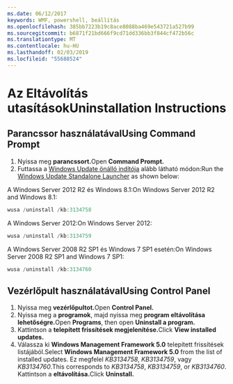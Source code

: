 ```yaml
---
ms.date: 06/12/2017
keywords: WMF, powershell, beállítás
ms.openlocfilehash: 385bb7223b19c8ace8088ba469e543721a527b99
ms.sourcegitcommit: b6871f21bd666f9cd71dd336bb3f844cf472b56c
ms.translationtype: MT
ms.contentlocale: hu-HU
ms.lasthandoff: 02/03/2019
ms.locfileid: "55688524"
---
```

# <a name="uninstallation-instructions"></a><span data-ttu-id="bf4f9-102">Az Eltávolítás utasítások</span><span class="sxs-lookup"><span data-stu-id="bf4f9-102">Uninstallation Instructions</span></span>

## <a name="using-command-prompt"></a><span data-ttu-id="bf4f9-103">Parancssor használatával</span><span class="sxs-lookup"><span data-stu-id="bf4f9-103">Using Command Prompt</span></span>
1.  <span data-ttu-id="bf4f9-104">Nyissa meg **parancssort.**</span><span class="sxs-lookup"><span data-stu-id="bf4f9-104">Open **Command Prompt.**</span></span>
2.  <span data-ttu-id="bf4f9-105">Futtassa a [Windows Update önálló indítója](https://support.microsoft.com/en-us/kb/934307) alább látható módon:</span><span class="sxs-lookup"><span data-stu-id="bf4f9-105">Run the [Windows Update Standalone Launcher](https://support.microsoft.com/en-us/kb/934307) as shown below:</span></span>

<span data-ttu-id="bf4f9-106">A Windows Server 2012 R2 és Windows 8.1:</span><span class="sxs-lookup"><span data-stu-id="bf4f9-106">On Windows Server 2012 R2 and Windows 8.1:</span></span>
```powershell
wusa /uninstall /kb:3134758
```
<span data-ttu-id="bf4f9-107">A Windows Server 2012:</span><span class="sxs-lookup"><span data-stu-id="bf4f9-107">On Windows Server 2012:</span></span>
```powershell
wusa /uninstall /kb:3134759
```
<span data-ttu-id="bf4f9-108">A Windows Server 2008 R2 SP1 és Windows 7 SP1 esetén:</span><span class="sxs-lookup"><span data-stu-id="bf4f9-108">On Windows Server 2008 R2 SP1 and Windows 7 SP1:</span></span>
```powershell
wusa /uninstall /kb:3134760
```

## <a name="using-control-panel"></a><span data-ttu-id="bf4f9-109">Vezérlőpult használatával</span><span class="sxs-lookup"><span data-stu-id="bf4f9-109">Using Control Panel</span></span>
1.  <span data-ttu-id="bf4f9-110">Nyissa meg **vezérlőpultot.**</span><span class="sxs-lookup"><span data-stu-id="bf4f9-110">Open **Control Panel.**</span></span>
2.  <span data-ttu-id="bf4f9-111">Nyissa meg a **programok**, majd nyissa meg **program eltávolítása lehetőségre.**</span><span class="sxs-lookup"><span data-stu-id="bf4f9-111">Open **Programs**, then open **Uninstall a program.**</span></span>
3.  <span data-ttu-id="bf4f9-112">Kattintson a **telepített frissítések megjelenítése.**</span><span class="sxs-lookup"><span data-stu-id="bf4f9-112">Click **View installed updates.**</span></span>
4.  <span data-ttu-id="bf4f9-113">Válassza ki **Windows Management Framework 5.0** telepített frissítések listájából.</span><span class="sxs-lookup"><span data-stu-id="bf4f9-113">Select **Windows Management Framework 5.0** from the list of installed updates.</span></span> <span data-ttu-id="bf4f9-114">Ez megfelel *KB3134758*, *KB3134759*, vagy *KB3134760*.</span><span class="sxs-lookup"><span data-stu-id="bf4f9-114">This corresponds to *KB3134758*, *KB3134759*, or *KB3134760*.</span></span> <span data-ttu-id="bf4f9-115">Kattintson a **eltávolítása.**</span><span class="sxs-lookup"><span data-stu-id="bf4f9-115">Click **Uninstall.**</span></span>
